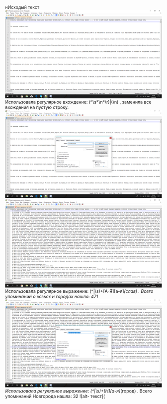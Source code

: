 нИсходый текст
![alt- текст](https://github.com/ponomarevaangelina1/hw9/blob/master/image001.png)
Использовала регулярное вхождение: (^\s*\n*\r)|(\n) , заменила все вхождения на пустую строку.
![alt- текст](https://github.com/ponomarevaangelina1/hw9/blob/master/image003.png)
![alt- текст](https://github.com/ponomarevaangelina1/hw9/blob/master/image005.png)
Использовала регулярное выражение: (^|\s)+[А-Я][а-я]*(слав) . Всего упоминаний о кязьях и городах нашла: 471
![alt- текст](https://github.com/ponomarevaangelina1/hw9/blob/master/image007.png)
Использовала регулярное выражение: (^|\s)+[Н][а-я]*(город) . Всего упоминаний Новгорода нашла: 32
![alt- текст](
